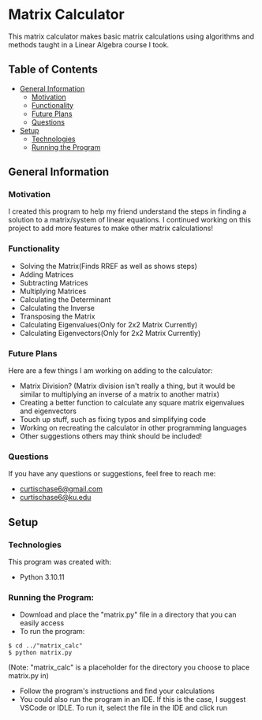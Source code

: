 # Matrix Calculator
This matrix calculator makes basic matrix calculations using algorithms and methods
taught in a Linear Algebra course I took. 

## Table of Contents
* [General Information](#general-information)
  * [Motivation](#motivation)
  * [Functionality](#functionality)
  * [Future Plans](#future-plans)
  * [Questions](#questions)
* [Setup](#setup)
  * [Technologies](#technologies)
  * [Running the Program](#running-the-program)

## General Information

### Motivation
I created this program to help my friend understand the steps in finding a solution
to a matrix/system of linear equations. I continued working on this project to add more
features to make other matrix calculations!

### Functionality
- Solving the Matrix(Finds RREF as well as shows steps)
- Adding Matrices
- Subtracting Matrices
- Multiplying Matrices
- Calculating the Determinant
- Calculating the Inverse
- Transposing the Matrix
- Calculating Eigenvalues(Only for 2x2 Matrix Currently)
- Calculating Eigenvectors(Only for 2x2 Matrix Currently)

### Future Plans
Here are a few things I am working on adding to the calculator:
- Matrix Division? (Matrix division isn't really a thing, but it would be similar to multiplying
an inverse of a matrix to another matrix)
- Creating a better function to calculate any square matrix eigenvalues and eigenvectors
- Touch up stuff, such as fixing typos and simplifying code
- Working on recreating the calculator in other programming languages
- Other suggestions others may think should be included!

### Questions
If you have any questions or suggestions, feel free to reach me:
- curtischase6@gmail.com
- curtischase6@ku.edu

## Setup

### Technologies
This program was created with:
- Python 3.10.11

### Running the Program:
- Download and place the "matrix.py" file in a directory that you
  can easily access
- To run the program:
```
$ cd ../"matrix_calc"
$ python matrix.py
```
(Note: "matrix_calc" is a placeholder for the directory you choose to place matrix.py in)
- Follow the program's instructions and find your calculations
- You could also run the program in an IDE. If this is the case, I
suggest VSCode or IDLE. To run it, select the file in the IDE and
click run
